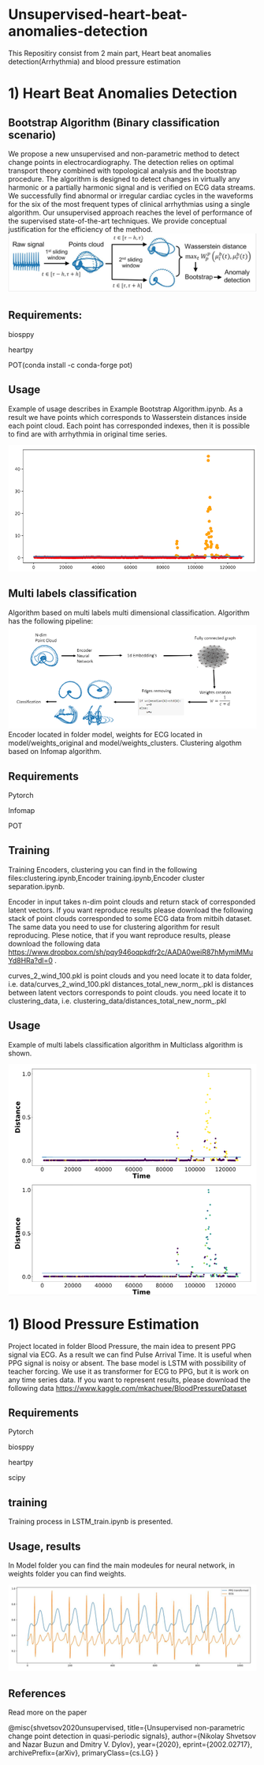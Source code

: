 # Unsupervised-heart-beat-anomalies-detection

This Repositiry consist from 2 main part, Heart beat anomalies detection(Arrhythmia) and blood pressure estimation

# 1) Heart Beat Anomalies Detection
## Bootstrap Algorithm (Binary classification scenario)
We propose    a    new    unsupervised    and    non-parametric  method  to  detect  change  points  in electrocardiography.  The detection relies on  optimal  transport  theory  combined  with  topological analysis and the bootstrap procedure.  The algorithm is designed to detect changes in virtually any harmonic or a partially harmonic signal and is verified on ECG data streams.  We successfully find abnormal or irregular cardiac cycles in the waveforms for the six of the most frequent types of clinical arrhythmias using a single algorithm. Our unsupervised approach reaches the level of performance of the supervised state-of-the-art techniques.  We provide conceptual justification for  the efficiency of the method.
![Screenshot](pipeline.JPG)

## Requirements:
biosppy

heartpy

POT(conda install -c conda-forge pot)


## Usage
Example of usage describes in Example Bootstrap Algorithm.ipynb. As a result we have points which corresponds to Wasserstein distances inside each point cloud. Each point has corresponded indexes, then it is possible to find are with arrhythmia in original time series.

![Screenshot](bootstrap_line.PNG)

## Multi labels classification

Algorithm based on multi labels multi dimensional classification. Algorithm has the following pipeline:
![Screenshot](pipe_2.PNG)
Encoder located in folder model, weights for ECG located in model/weights_original and model/weights_clusters. Clustering algothm based on Infomap algorithm.

## Requirements
Pytorch

Infomap

POT

## Training
Training Encoders, clustering you can find in the following files:clustering.ipynb,Encoder training.ipynb,Encoder cluster separation.ipynb.

Encoder in input takes n-dim point clouds and return stack of corresponded latent vectors.
If you want reproduce results please download the following stack of point clouds corresponded to some ECG data from mitbih dataset. The same data you need to use for clustering algorithm for result reproducing.
Plese notice, that if you want reproduce results, please download the following data https://www.dropbox.com/sh/pqy946oqpkdfr2c/AADA0weiR87hMymiMMuYd8HRa?dl=0 .

curves_2_wind_100.pkl is point clouds and you need locate it to data folder, i.e. data/curves_2_wind_100.pkl
distances_total_new_norm_.pkl is distances between latent vectors corresponds to point clouds. you need locate it to clustering_data, i.e. clustering_data/distances_total_new_norm_.pkl

## Usage
Example of multi labels classification algorithm in Multiclass algorithm is shown.

![Screenshot](multi.PNG)

# 1) Blood Pressure Estimation

Project located in folder Blood Pressure, the main idea to present PPG signal via ECG. As a result we can find Pulse Arrival Time. It is useful when PPG signal is noisy or absent. The base model is LSTM with possibility of teacher forcing. We use it as transformer for ECG to PPG, but it is work on any time series data.
If you want to represent results, please download the following data https://www.kaggle.com/mkachuee/BloodPressureDataset

## Requirements
Pytorch

biosppy

heartpy

scipy

## training
Training process in LSTM_train.ipynb is presented.

## Usage, results

In Model folder you can find the main modeules for neural network, in weights folder you can find weights.

![Screenshot](transformed_ECG.JPG)


## References
Read more on the paper

@misc{shvetsov2020unsupervised,
    title={Unsupervised non-parametric change point detection in quasi-periodic signals},
    author={Nikolay Shvetsov and Nazar Buzun and Dmitry V. Dylov},
    year={2020},
    eprint={2002.02717},
    archivePrefix={arXiv},
    primaryClass={cs.LG}
}
